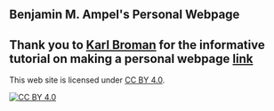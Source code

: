 ## Benjamin M. Ampel's Personal Webpage

Thank you to [Karl Broman](kbroman.org) for the informative tutorial on making a personal webpage [link](https://kbroman.org/simple_site/pages/user_site.html)
---

This web site is licensed under
[CC BY 4.0](https://creativecommons.org/licenses/by/4.0/).

[![CC BY 4.0](https://licensebuttons.net/l/by/4.0/88x31.png)](https://creativecommons.org/licenses/by/4.0/)
